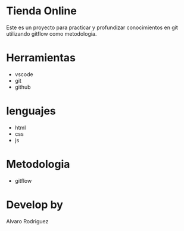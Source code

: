 # Tienda Online
Este es un proyecto para practicar y profundizar conocimientos en git utilizando gitflow como metodologia.

# Herramientas
* vscode
* git
* github

# lenguajes
* html
* css
* js

# Metodologia
* gitflow

# Develop by
Alvaro Rodriguez